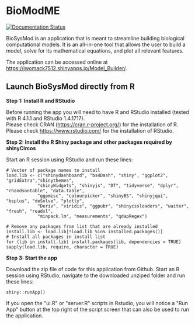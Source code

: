 # BioModME


[![Documentation Status](https://readthedocs.org/projects/biomodme/badge/?version=latest)](https://biomodme.readthedocs.io/en/latest/?badge=latest)

BioSysMod is an application that is meant to streamline building biological computational models. It is an all-in-one tool that allows the user to build a model, solve for its mathematical equations, and plot all relevant features. 

The application can be accessed online at  https://jwomack7512.shinyapps.io/Model_Builder/. 

## Launch BioSysMod directly from R 
**Step 1: Install R and RStudio**

Before running the app you will need to have R and RStudio installed (tested with R 4.1.1 and RStudio 1.4.1717).  
Please check CRAN (<a href="https://cran.r-project.org/" target="_blank">https://cran.r-project.org/</a>) for the installation of R.  
Please check <a href="https://www.rstudio.com/" target="_blank">https://www.rstudio.com/</a> for the installation of RStudio.  

**Step 2: Install the R Shiny package and other packages required by shinyCircos**

Start an R session using RStudio and run these lines:  
```
# Vector of package names to install
load.lib <- c("shinydashboard", "bs4Dash", "shiny", "ggplot2", "gridExtra","shinythemes",
            "shinyWidgets", "shinyjs", "DT", "tidyverse", "dplyr", "rhandsontable", "data.table",
            "ggpmisc", "colourpicker", "shinyBS", "shinyjqui", "bsplus", "deSolve", "plotly",
            "Deriv", "viridis", "ggpubr", "shinycssloaders", "waiter", "fresh", "readxl",
            "minpack.lm", "measurements", "qdapRegex")

# Remove any packages from list that are already installed        
install.lib <- load.lib[!load.lib %in% installed.packages()]
# Install all packages in install list
for (lib in install.lib) install.packages(lib, dependencies = TRUE)
sapply(load.lib, require, character = TRUE)           
```

**Step 3: Start the app** 

Download the zip file of code for this application from Github. Start an R session using RStudio, navigate to the downloaded unziped folder and run these lines:  
```
shiny::runApp()  
```
If you open the "ui.R" or "server.R" scripts in Rstudio, you will notice a "Run App" button at the top right of the script screen that can also be used to run the application.

